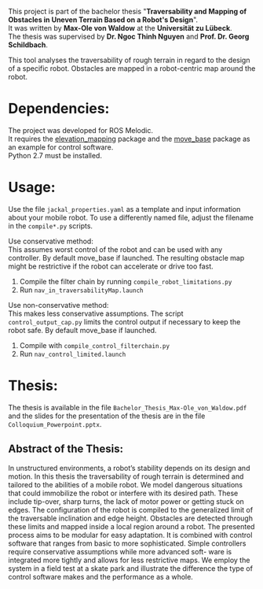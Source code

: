 <!--
# Bachelor_Thesis
Parametric mapping with a Jackal mobile robot
-->
<!-- #Info BA, time, Lübeck, Profs -->
This project is part of the bachelor thesis "**Traversability and Mapping of Obstacles in Uneven Terrain Based on a Robot's Design**".  
It was written by **Max-Ole von Waldow** at the **Universität zu Lübeck**.  
The thesis was supervised by **Dr. Ngoc Thinh Nguyen** and **Prof. Dr. Georg Schildbach**.

This tool analyses the traversability of rough terrain in regard to the design of a specific robot. Obstacles are mapped in a robot-centric map around the robot.

# Dependencies:
The project was developed for ROS Melodic.  
It requires the [elevation_mapping](https://github.com/ANYbotics/elevation_mapping) package and the [move_base](https://wiki.ros.org/move_base) package as an example for control software.  
Python 2.7 must be installed.

# Usage: 
Use the file `jackal_properties.yaml` as a template and input information about your mobile robot. 
To use a differently named file, adjust the filename in the `compile*.py` scripts.  

Use conservative method:  
This assumes worst control of the robot and can be used with any controller. By default move_base if launched. 
The resulting obstacle map might be restrictive if the robot can accelerate or drive too fast.  
1. Compile the filter chain by running `compile_robot_limitations.py`
2. Run `nav_in_traversabilityMap.launch`  

Use non-conservative method:  
This makes less conservative assumptions. The script `control_output_cap.py` limits the control output 
if necessary to keep the robot safe. By default move_base if launched.  
1. Compile with `compile_control_filterchain.py`
2. Run `nav_control_limited.launch`
	
# Thesis:
The thesis is available in the file `Bachelor_Thesis_Max-Ole_von_Waldow.pdf` and the slides for the presentation of the thesis are in the file `Colloquium_Powerpoint.pptx`.
## Abstract of the Thesis:
In unstructured environments, a robot’s stability depends on its design and
motion. In this thesis the traversability of rough terrain is determined and
tailored to the abilities of a mobile robot. We model dangerous situations that
could immobilize the robot or interfere with its desired path. These include
tip-over, sharp turns, the lack of motor power or getting stuck on edges. The
configuration of the robot is compiled to the generalized limit of the traversable
inclination and edge height. Obstacles are detected through these limits and
mapped inside a local region around a robot.
The presented process aims to be modular for easy adaptation. It is combined 
with control software that ranges from basic to more sophisticated. Simple 
controllers require conservative assumptions while more advanced soft-
ware is integrated more tightly and allows for less restrictive maps. We employ
the system in a field test at a skate park and illustrate the difference the type of
control software makes and the performance as a whole.

